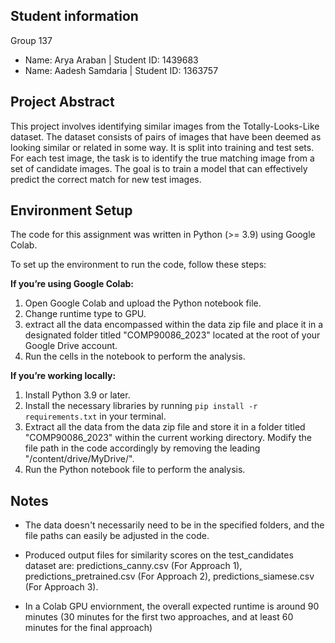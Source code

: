 ## Student information 
Group 137

* Name: Arya Araban | Student ID: 1439683
* Name: Aadesh Samdaria | Student ID: 1363757

## Project Abstract

This project involves identifying similar images from the Totally-Looks-Like dataset. The dataset consists of pairs of images that have been deemed as looking similar or related in some way. It is split into training and test sets. For each test image, the task is to identify the true matching image from a set of candidate images. The goal is to train a model that can effectively predict the correct match for new test images.


## Environment Setup

The code for this assignment was written in Python (>= 3.9) using Google Colab. 

To set up the environment to run the code, follow these steps:

**If you’re using Google Colab:**

1. Open Google Colab and upload the Python notebook file.
2. Change runtime type to GPU.
3. extract all the data encompassed within the data zip file and place it in a designated folder titled "COMP90086_2023" located at the root of your Google Drive account.
4. Run the cells in the notebook to perform the analysis.

**If you’re working locally:**

1. Install Python 3.9 or later.
2. Install the necessary libraries by running `pip install -r requirements.txt` in your terminal.
3.  Extract all the data from the data zip file and store it in a folder titled "COMP90086_2023" within the current working directory. Modify the file path in the code accordingly by removing the leading "/content/drive/MyDrive/".
4. Run the Python notebook file to perform the analysis.



## Notes
* The data doesn't necessarily need to be in the specified folders, and the file paths can easily be adjusted in the code.

* Produced output files for similarity scores on the test_candidates dataset are: predictions_canny.csv (For Approach 1), predictions_pretrained.csv (For Approach 2), predictions_siamese.csv (For Approach 3).

* In a Colab GPU enviornment, the overall expected runtime is around 90 minutes (30 minutes for the first two approaches, and at least 60 minutes for the final approach)
